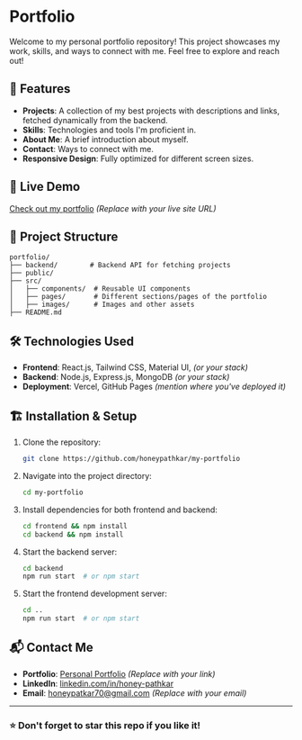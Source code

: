 # Portfolio

Welcome to my personal portfolio repository! This project showcases my work, skills, and ways to connect with me. Feel free to explore and reach out!

## 🌟 Features

- **Projects**: A collection of my best projects with descriptions and links, fetched dynamically from the backend.
- **Skills**: Technologies and tools I'm proficient in.
- **About Me**: A brief introduction about myself.
- **Contact**: Ways to connect with me.
- **Responsive Design**: Fully optimized for different screen sizes.

## 🚀 Live Demo

[Check out my portfolio](https://honeypathkar.github.io/my-portfolio) _(Replace with your live site URL)_

## 📂 Project Structure

```
portfolio/
├── backend/        # Backend API for fetching projects
├── public/
├── src/
│   ├── components/  # Reusable UI components
│   ├── pages/       # Different sections/pages of the portfolio
│   ├── images/      # Images and other assets
├── README.md
```

## 🛠️ Technologies Used

- **Frontend**: React.js, Tailwind CSS, Material UI, _(or your stack)_
- **Backend**: Node.js, Express.js, MongoDB _(or your stack)_
- **Deployment**: Vercel, GitHub Pages _(mention where you've deployed it)_

## 🏗️ Installation & Setup

1. Clone the repository:
   ```sh
   git clone https://github.com/honeypathkar/my-portfolio
   ```
2. Navigate into the project directory:
   ```sh
   cd my-portfolio
   ```
3. Install dependencies for both frontend and backend:
   ```sh
   cd frontend && npm install
   cd backend && npm install
   ```
4. Start the backend server:
   ```sh
   cd backend
   npm run start  # or npm start
   ```
5. Start the frontend development server:
   ```sh
   cd ..
   npm run start  # or npm start
   ```

## 📬 Contact Me

- **Portfolio**: [Personal Portfolio](https://honeypathkar.github.io/my-portfolio) _(Replace with your link)_
- **LinkedIn**: [linkedin.com/in/honey-pathkar](https://www.linkedin.com/in/honey-pathkar/)
- **Email**: honeypatkar70@gmail.com _(Replace with your email)_

---

### ⭐ Don't forget to star this repo if you like it!
